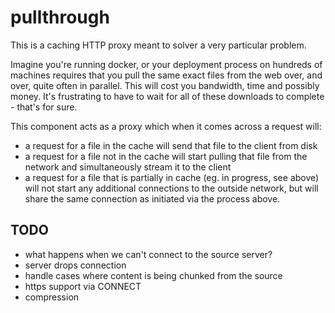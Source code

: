 # pullthrough

This is a caching HTTP proxy meant to solver a very particular problem.

Imagine you're running docker, or your deployment process on hundreds of machines requires that you pull the same
exact files from the web over, and over, quite often in parallel. This will cost you bandwidth, time and possibly
money. It's frustrating to have to wait for all of these downloads to complete - that's for sure.

This component acts as a proxy which when it comes across a request will:

* a request for a file in the cache will send that file to the client from disk
* a request for a file not in the cache will start pulling that file from the network and simultaneously stream it to
  the client
* a request for a file that is partially in cache (eg. in progress, see above) will not start any additional
  connections to the outside network, but will share the same connection as initiated via the process above.

## TODO

* what happens when we can't connect to the source server?
* server drops connection
* handle cases where content is being chunked from the source
* https support via CONNECT
* compression
